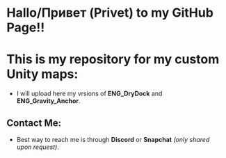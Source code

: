 # Hallo/Привет (Privet) to my GitHub Page!!

# This is my repository for my custom Unity maps:
- I will upload here my vrsions of **ENG_DryDock** and **ENG_Gravity_Anchor**.

## Contact Me:
- Best way to reach me is through **Discord** or **Snapchat** *(only shared upon request)*.
